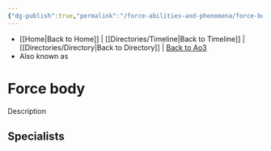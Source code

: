 ```yaml
---
{"dg-publish":true,"permalink":"/force-abilities-and-phenomena/force-body/"}
---
```


- [[Home\|Back to Home]] | [[Directories/Timeline\|Back to Timeline]] | [[Directories/Directory\|Back to Directory]] | [Back to Ao3](https://archiveofourown.org/works/19334440/chapters/45992584)
- Also known as 

# Force body
Description

**Specialists**
- 